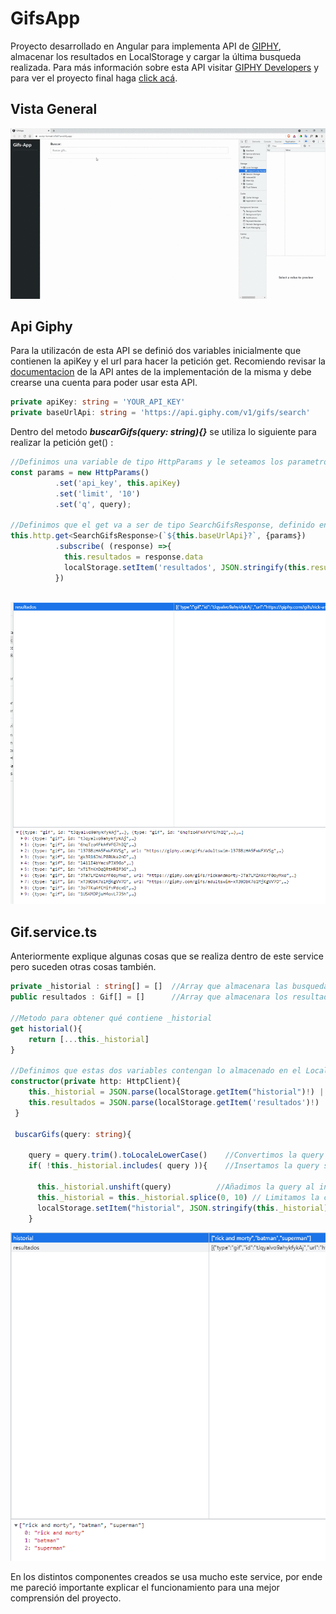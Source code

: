 # GifsApp

Proyecto desarrollado en Angular para implementa API de [GIPHY](https://giphy.com/), almacenar los resultados en LocalStorage y cargar la última busqueda realizada. Para más información sobre esta API visitar [GIPHY Developers](https://developers.giphy.com/) y para ver el proyecto final haga [click acá](https://cocky-fermat-b7b87a.netlify.app/).

## Vista General

![general_gif](https://github.com/ianmajkut/gifsApp/blob/main/giftAplicacion.gif)

## Api Giphy

Para la utilizacón de esta API se definió dos variables inicialmente que contienen la apiKey y el url para hacer la petición get. Recomiendo revisar la [documentacion](https://developers.giphy.com/docs/api/endpoint#search) de la API antes de la implementación de la misma y debe crearse una cuenta para poder usar esta API.

```ts
private apiKey: string = 'YOUR_API_KEY'
private baseUrlApi: string = 'https://api.giphy.com/v1/gifs/search'
```

Dentro del metodo ***buscarGifs(query: string){}*** se utiliza lo siguiente para realizar la petición get() : 

```ts
//Definimos una variable de tipo HttpParams y le seteamos los parametros que utilzaremos en nuestro url. Revisar los parametros disponibles en la documentacion de GIPHY
const params = new HttpParams()
          .set('api_key', this.apiKey)
          .set('limit', '10')
          .set('q', query);
          
//Definimos que el get va a ser de tipo SearchGifsResponse, definido en gifs.interface.ts y le pasamos nuestro baseURL y los params 
this.http.get<SearchGifsResponse>(`${this.baseUrlApi}?`, {params})
          .subscribe( (response) =>{
            this.resultados = response.data                                     //Al array resultados le asignamos los datos de la respuesta del get 
            localStorage.setItem('resultados', JSON.stringify(this.resultados)) //Guardamos los resultados en LocalStorage
          })
    
```

![resultados_img](https://github.com/ianmajkut/gifsApp/blob/main/resultadosImg.png)

## Gif.service.ts

Anteriormente explique algunas cosas que se realiza dentro de este service pero suceden otras cosas también.

```ts
private _historial : string[] = []  //Array que almacenara las busquedas que hemos realizado
public resultados : Gif[] = []      //Array que almacenara los resultados de nuestra busqueda. Gif se encuentra dentro de gifs.interface.ts

//Metodo para obtener qué contiene _historial
get historial(){
    return [...this._historial]
}

//Definimos que estas dos variables contengan lo almacenado en el LocalStorage correspondientes a las mismas y, en caso de no haber nada, lo inicializamos como un array vacío
constructor(private http: HttpClient){
    this._historial = JSON.parse(localStorage.getItem("historial")!) || []
    this.resultados = JSON.parse(localStorage.getItem('resultados')!) || []
 }
 
 buscarGifs(query: string){
    
    query = query.trim().toLocaleLowerCase()    //Convertimos la query a minúsculas
    if( !this._historial.includes( query )){    //Insertamos la query si no existe dentro del _historial
      
      this._historial.unshift(query)          //Añadimos la query al inicio del array
      this._historial = this._historial.splice(0, 10) // Limitamos la cantidad de items que puede almacenar _historial
      localStorage.setItem("historial", JSON.stringify(this._historial))  //Añadimos a _historial a localStorage
    } 

```
![historial_img](https://github.com/ianmajkut/gifsApp/blob/main/historialImg.png)


En los distintos componentes creados se usa mucho este service, por ende me pareció importante explicar el funcionamiento para una mejor comprensión del proyecto.

